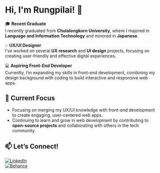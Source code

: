 # Hi, I'm Rungpilai! 👋  

🎓 **Recent Graduate**  
I recently graduated from **Chulalongkorn University**, where I majored in **Language and Information Technology** and minored in **Japanese**.  

💡 **UX/UI Designer**  
I’ve worked on several **UX research** and **UI design** projects, focusing on creating user-friendly and effective digital experiences.  

💻 **Aspiring Front-End Developer**  
Currently, I’m expanding my skills in front-end development, combining my design background with coding to build interactive and responsive web apps.  

## 📌 Current Focus  
- Focusing on merging my UX/UI knowledge with front-end development to create engaging, user-centered web apps.
- Continuing to learn and grow in web development by contributing to **open-source projects** and collaborating with others in the tech community.   

## 📫 Let’s Connect!  
[![LinkedIn](https://img.shields.io/badge/LinkedIn-0A66C2?style=for-the-badge&logo=linkedin&logoColor=white)](https://www.linkedin.com/in/rungpilaipatpai)  
[![Behance](https://img.shields.io/badge/Behance-0057FF?style=for-the-badge&logo=behance&logoColor=white)](https://www.behance.net/rungpilaip)  
